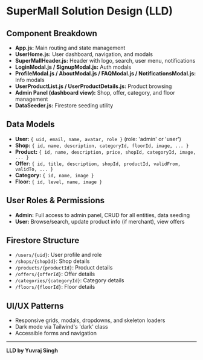 # SuperMall Solution Design (LLD)

## Component Breakdown
- **App.js:** Main routing and state management
- **UserHome.js:** User dashboard, navigation, and modals
- **SuperMallHeader.js:** Header with logo, search, user menu, notifications
- **LoginModal.js / SignupModal.js:** Auth modals
- **ProfileModal.js / AboutModal.js / FAQModal.js / NotificationsModal.js:** Info modals
- **UserProductList.js / UserProductDetails.js:** Product browsing
- **Admin Panel (dashboard view):** Shop, offer, category, and floor management
- **DataSeeder.js:** Firestore seeding utility

## Data Models
- **User:** `{ uid, email, name, avatar, role }` (role: 'admin' or 'user')
- **Shop:** `{ id, name, description, categoryId, floorId, image, ... }`
- **Product:** `{ id, name, description, price, shopId, categoryId, image, ... }`
- **Offer:** `{ id, title, description, shopId, productId, validFrom, validTo, ... }`
- **Category:** `{ id, name, image }`
- **Floor:** `{ id, level, name, image }`

## User Roles & Permissions
- **Admin:** Full access to admin panel, CRUD for all entities, data seeding
- **User:** Browse/search, update product info (if merchant), view offers

## Firestore Structure
- `/users/{uid}`: User profile and role
- `/shops/{shopId}`: Shop details
- `/products/{productId}`: Product details
- `/offers/{offerId}`: Offer details
- `/categories/{categoryId}`: Category details
- `/floors/{floorId}`: Floor details

## UI/UX Patterns
- Responsive grids, modals, dropdowns, and skeleton loaders
- Dark mode via Tailwind's 'dark' class
- Accessible forms and navigation

---

**LLD by Yuvraj Singh** 